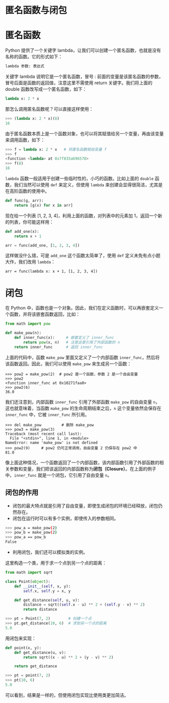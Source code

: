 # 匿名函数与闭包

# 匿名函数

Python 提供了一个关键字 lambda，让我们可以创建一个匿名函数，也就是没有名称的函数。它的形式如下：

```sh
lambda 参数: 表达式
```

关键字 lambda 说明它是一个匿名函数，冒号 : 前面的变量是该匿名函数的参数，冒号后面是函数的返回值，注意这里不需使用 return 关键字。我们将上面的 double 函数改写成一个匿名函数，如下：

```py
lambda x: 2 * x
```

那怎么调用匿名函数呢？可以直接这样使用：

```py
>>> (lambda x: 2 * x)(8)
16
```

由于匿名函数本质上是一个函数对象，也可以将其赋值给另一个变量，再由该变量来调用函数，如下：

```python
>>> f = lambda x: 2 * x   # 将匿名函数赋给变量 f
>>> f
<function <lambda> at 0x7f835a696578>
>>> f(8)
16
```

`lambda` 函数一般适用于创建一些临时性的，小巧的函数。比如上面的 `double` 函数，我们当然可以使用 `def` 来定义，但使用 `lambda` 来创建会显得很简洁，尤其是在高阶函数的使用中。

```python
def func(g, arr):
    return [g(x) for x in arr]
```

现在给一个列表 [1, 2, 3, 4]，利用上面的函数，对列表中的元素加 1，返回一个新的列表，你可能这样用：

```python
def add_one(x):
    return x + 1

arr = func(add_one, [1, 2, 3, 4])
```

这样做没什么错，可是 `add_one` 这个函数太简单了，使用 `def` 定义未免有点小题大作，我们改用 `lambda`：

```
arr = func(lambda x: x + 1, [1, 2, 3, 4])
```

# 闭包

在 Python 中，函数也是一个对象。因此，我们在定义函数时，可以再嵌套定义一个函数，并将该嵌套函数返回，比如：

```python
from math import pow

def make_pow(n):
    def inner_func(x):     # 嵌套定义了 inner_func
        return pow(x, n)   # 注意这里引用了外部函数的 n
    return inner_func      # 返回 inner_func
```

上面的代码中，函数 `make_pow` 里面又定义了一个内部函数 `inner_func`，然后将该函数返回。因此，我们可以使用 `make_pow` 来生成另一个函数：

```
>>> pow2 = make_pow(2)  # pow2 是一个函数，参数 2 是一个自由变量
>>> pow2
<function inner_func at 0x10271faa0>
>>> pow2(6)
36.0
```

我们还注意到，内部函数 `inner_func` 引用了外部函数 `make_pow` 的自由变量 `n`，这也就意味着，当函数 `make_pow` 的生命周期结束之后，`n` 这个变量依然会保存在 `inner_func` 中，它被 `inner_func` 所引用。

```
>>> del make_pow         # 删除 make_pow
>>> pow3 = make_pow(3)
Traceback (most recent call last):
  File "<stdin>", line 1, in <module>
NameError: name 'make_pow' is not defined
>>> pow2(9)     # pow2 仍可正常调用，自由变量 2 仍保存在 pow2 中
81.0
```

像上面这种情况，一个函数返回了一个内部函数，该内部函数引用了外部函数的相关参数和变量，我们把该返回的内部函数称为**闭包（Closure）**。在上面的例子中，`inner_func` 就是一个闭包，它引用了自由变量 `n`。

## 闭包的作用

- 闭包的最大特点就是引用了自由变量，即使生成闭包的环境已经释放，闭包仍然存在。
- 闭包在运行时可以有多个实例，即使传入的参数相同。

```sh
>>> pow_a = make_pow(2)
>>> pow_b = make_pow(2)
>>> pow_a == pow_b
False
```

- 利用闭包，我们还可以模拟类的实例。

这里构造一个类，用于求一个点到另一个点的距离：

```python
from math import sqrt

class Point(object):
    def __init__(self, x, y):
        self.x, self.y = x, y

    def get_distance(self, u, v):
        distance = sqrt((self.x - u) ** 2 + (self.y - v) ** 2)
        return distance

>>> pt = Point(7, 2)        # 创建一个点
>>> pt.get_distance(10, 6)  # 求到另一个点的距离
5.0
```

用闭包来实现：

```python
def point(x, y):
    def get_distance(u, v):
        return sqrt((x - u) ** 2 + (y - v) ** 2)

    return get_distance

>>> pt = point(7, 2)
>>> pt(10, 6)
5.0
```

可以看到，结果是一样的，但使用闭包实现比使用类更加简洁。
